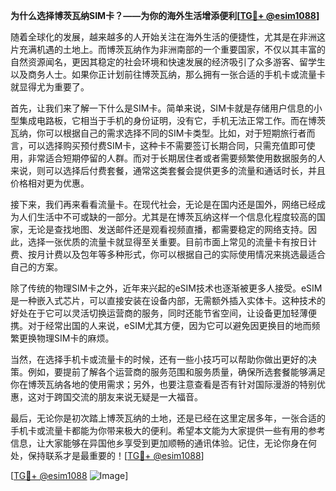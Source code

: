 **为什么选择博茨瓦纳SIM卡？——为你的海外生活增添便利[[TG💪+ @esim1088](https://t.me/s/esim1088)]**

随着全球化的发展，越来越多的人开始关注在海外生活的便捷性，尤其是在非洲这片充满机遇的土地上。而博茨瓦纳作为非洲南部的一个重要国家，不仅以其丰富的自然资源闻名，更因其稳定的社会环境和快速发展的经济吸引了众多游客、留学生以及商务人士。如果你正计划前往博茨瓦纳，那么拥有一张合适的手机卡或流量卡就显得尤为重要了。

首先，让我们来了解一下什么是SIM卡。简单来说，SIM卡就是存储用户信息的小型集成电路板，它相当于手机的身份证明，没有它，手机无法正常工作。而在博茨瓦纳，你可以根据自己的需求选择不同的SIM卡类型。比如，对于短期旅行者而言，可以选择购买预付费SIM卡，这种卡不需要签订长期合同，只需充值即可使用，非常适合短期停留的人群。而对于长期居住者或者需要频繁使用数据服务的人来说，则可以选择后付费套餐，通常这类套餐会提供更多的流量和通话时长，并且价格相对更为优惠。

接下来，我们再来看看流量卡。在现代社会，无论是在国内还是国外，网络已经成为人们生活中不可或缺的一部分。尤其是在博茨瓦纳这样一个信息化程度较高的国家，无论是查找地图、发送邮件还是观看视频直播，都需要稳定的网络支持。因此，选择一张优质的流量卡就显得至关重要。目前市面上常见的流量卡有按日计费、按月计费以及包年等多种形式，你可以根据自己的实际使用情况来挑选最适合自己的方案。

除了传统的物理SIM卡之外，近年来兴起的eSIM技术也逐渐被更多人接受。eSIM是一种嵌入式芯片，可以直接安装在设备内部，无需额外插入实体卡。这种技术的好处在于它可以灵活切换运营商的服务，同时还能节省空间，让设备更加轻薄便携。对于经常出国的人来说，eSIM尤其方便，因为它可以避免因更换目的地而频繁更换物理SIM卡的麻烦。

当然，在选择手机卡或流量卡的时候，还有一些小技巧可以帮助你做出更好的决策。例如，要提前了解各个运营商的服务范围和服务质量，确保所选套餐能够满足你在博茨瓦纳各地的使用需求；另外，也要注意查看是否有针对国际漫游的特别优惠，这对于跨国交流的朋友来说无疑是一大福音。

最后，无论你是初次踏上博茨瓦纳的土地，还是已经在这里定居多年，一张合适的手机卡或流量卡都能为你带来极大的便利。希望本文能为大家提供一些有用的参考信息，让大家能够在异国他乡享受到更加顺畅的通讯体验。记住，无论你身在何处，保持联系才是最重要的！[[TG💪+ @esim1088](https://t.me/s/esim1088)]

[[TG💪+ @esim1088](https://t.me/s/esim1088) ![Image](https://i.postimg.cc/4NQfJmqS/Snipaste-2025-05-13-00-14-12.png)]